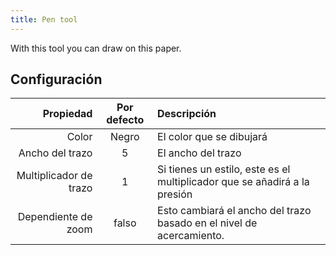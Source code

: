 ```yaml
---
title: Pen tool
---
```


With this tool you can draw on this paper.

## Configuración

|              Propiedad | Por defecto | Descripción                                                                          |
| ---------------------: | :---------: | :----------------------------------------------------------------------------------- |
|                  Color |    Negro    | El color que se dibujará                                                             |
|        Ancho del trazo |      5      | El ancho del trazo                                                                   |
| Multiplicador de trazo |      1      | Si tienes un estilo, este es el multiplicador que se añadirá a la presión            |
|    Dependiente de zoom |    falso    | Esto cambiará el ancho del trazo basado en el nivel de acercamiento. |
